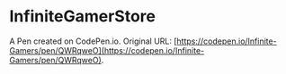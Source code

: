 # InfiniteGamerStore

A Pen created on CodePen.io. Original URL: [https://codepen.io/Infinite-Gamers/pen/QWRqweO](https://codepen.io/Infinite-Gamers/pen/QWRqweO).

